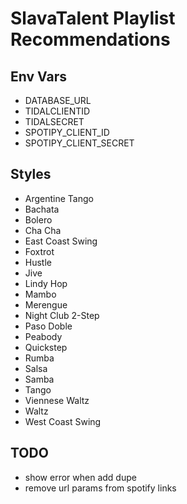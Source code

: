 # SlavaTalent Playlist Recommendations

## Env Vars

- DATABASE_URL
- TIDALCLIENTID
- TIDALSECRET
- SPOTIPY_CLIENT_ID
- SPOTIPY_CLIENT_SECRET

## Styles

- Argentine Tango
- Bachata
- Bolero
- Cha Cha
- East Coast Swing
- Foxtrot
- Hustle
- Jive
- Lindy Hop
- Mambo
- Merengue
- Night Club 2-Step
- Paso Doble
- Peabody
- Quickstep
- Rumba
- Salsa
- Samba
- Tango
- Viennese Waltz
- Waltz
- West Coast Swing


## TODO

- show error when add dupe
- remove url params from spotify links
